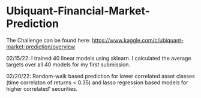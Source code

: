 # Ubiquant-Financial-Market-Prediction

The Challenge can be found here:
https://www.kaggle.com/c/ubiquant-market-prediction/overview

02/15/22: I trained 40 linear models using sklearn. I calculated the average targets over all 40 models for my first submission.

02/20/22: Random-walk based prediction for lower correlated asset classes (time correlaton of returns < 0.35) and lasso regression based models for higher correlated' securities.
